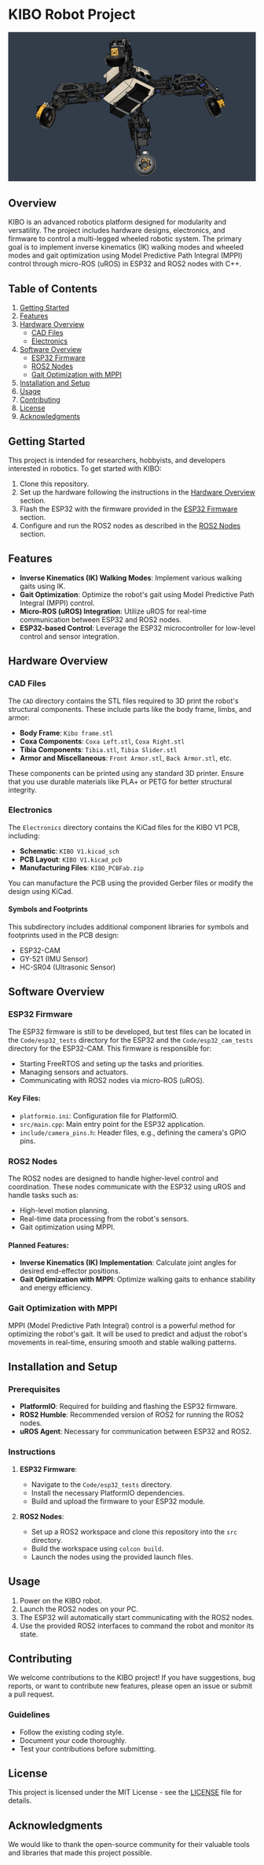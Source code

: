 # KIBO Robot Project

![KIBO Logo](logo.png)

## Overview

KIBO is an advanced robotics platform designed for modularity and versatility. The project includes hardware designs, electronics, and firmware to control a multi-legged wheeled robotic system. The primary goal is to implement inverse kinematics (IK) walking modes and wheeled modes and gait optimization using Model Predictive Path Integral (MPPI) control through micro-ROS (uROS) in ESP32 and ROS2 nodes with C++.

## Table of Contents

1. [Getting Started](#getting-started)
2. [Features](#features)
3. [Hardware Overview](#hardware-overview)
   - [CAD Files](#cad-files)
   - [Electronics](#electronics)
4. [Software Overview](#software-overview)
   - [ESP32 Firmware](#esp32-firmware)
   - [ROS2 Nodes](#ros2-nodes)
   - [Gait Optimization with MPPI](#gait-optimization-with-mppi)
5. [Installation and Setup](#installation-and-setup)
6. [Usage](#usage)
7. [Contributing](#contributing)
8. [License](#license)
9. [Acknowledgments](#acknowledgments)

## Getting Started

This project is intended for researchers, hobbyists, and developers interested in robotics. To get started with KIBO:

1. Clone this repository.
2. Set up the hardware following the instructions in the [Hardware Overview](#hardware-overview) section.
3. Flash the ESP32 with the firmware provided in the [ESP32 Firmware](#esp32-firmware) section.
4. Configure and run the ROS2 nodes as described in the [ROS2 Nodes](#ros2-nodes) section.

## Features

- **Inverse Kinematics (IK) Walking Modes**: Implement various walking gaits using IK.
- **Gait Optimization**: Optimize the robot's gait using Model Predictive Path Integral (MPPI) control.
- **Micro-ROS (uROS) Integration**: Utilize uROS for real-time communication between ESP32 and ROS2 nodes.
- **ESP32-based Control**: Leverage the ESP32 microcontroller for low-level control and sensor integration.

## Hardware Overview

### CAD Files

The `CAD` directory contains the STL files required to 3D print the robot's structural components. These include parts like the body frame, limbs, and armor:

- **Body Frame**: `Kibo frame.stl`
- **Coxa Components**: `Coxa Left.stl`, `Coxa Right.stl`
- **Tibia Components**: `Tibia.stl`, `Tibia Slider.stl`
- **Armor and Miscellaneous**: `Front Armor.stl`, `Back Armor.stl`, etc.

These components can be printed using any standard 3D printer. Ensure that you use durable materials like PLA+ or PETG for better structural integrity.

### Electronics

The `Electronics` directory contains the KiCad files for the KIBO V1 PCB, including:

- **Schematic**: `KIBO V1.kicad_sch`
- **PCB Layout**: `KIBO V1.kicad_pcb`
- **Manufacturing Files**: `KIBO_PCBFab.zip`

You can manufacture the PCB using the provided Gerber files or modify the design using KiCad.

#### Symbols and Footprints

This subdirectory includes additional component libraries for symbols and footprints used in the PCB design:

- ESP32-CAM
- GY-521 (IMU Sensor)
- HC-SR04 (Ultrasonic Sensor)

## Software Overview

### ESP32 Firmware

The ESP32 firmware is still to be developed, but test files can be located in the `Code/esp32_tests` directory for the ESP32 and the `Code/esp32_cam_tests` directory for the ESP32-CAM. This firmware is responsible for:

- Starting FreeRTOS and seting up the tasks and priorities.
- Managing sensors and actuators.
- Communicating with ROS2 nodes via micro-ROS (uROS).

#### Key Files:

- `platformio.ini`: Configuration file for PlatformIO.
- `src/main.cpp`: Main entry point for the ESP32 application.
- `include/camera_pins.h`: Header files, e.g., defining the camera's GPIO pins.

### ROS2 Nodes

The ROS2 nodes are designed to handle higher-level control and coordination. These nodes communicate with the ESP32 using uROS and handle tasks such as:

- High-level motion planning.
- Real-time data processing from the robot's sensors.
- Gait optimization using MPPI.

#### Planned Features:

- **Inverse Kinematics (IK) Implementation**: Calculate joint angles for desired end-effector positions.
- **Gait Optimization with MPPI**: Optimize walking gaits to enhance stability and energy efficiency.

### Gait Optimization with MPPI

MPPI (Model Predictive Path Integral) control is a powerful method for optimizing the robot's gait. It will be used to predict and adjust the robot's movements in real-time, ensuring smooth and stable walking patterns.

## Installation and Setup

### Prerequisites

- **PlatformIO**: Required for building and flashing the ESP32 firmware.
- **ROS2 Humble**: Recommended version of ROS2 for running the ROS2 nodes.
- **uROS Agent**: Necessary for communication between ESP32 and ROS2.

### Instructions

1. **ESP32 Firmware**:
   - Navigate to the `Code/esp32_tests` directory.
   - Install the necessary PlatformIO dependencies.
   - Build and upload the firmware to your ESP32 module.

2. **ROS2 Nodes**:
   - Set up a ROS2 workspace and clone this repository into the `src` directory.
   - Build the workspace using `colcon build`.
   - Launch the nodes using the provided launch files.

## Usage

1. Power on the KIBO robot.
2. Launch the ROS2 nodes on your PC.
3. The ESP32 will automatically start communicating with the ROS2 nodes.
4. Use the provided ROS2 interfaces to command the robot and monitor its state.

## Contributing

We welcome contributions to the KIBO project! If you have suggestions, bug reports, or want to contribute new features, please open an issue or submit a pull request.

### Guidelines

- Follow the existing coding style.
- Document your code thoroughly.
- Test your contributions before submitting.

## License

This project is licensed under the MIT License - see the [LICENSE](LICENSE) file for details.

## Acknowledgments

We would like to thank the open-source community for their valuable tools and libraries that made this project possible.
